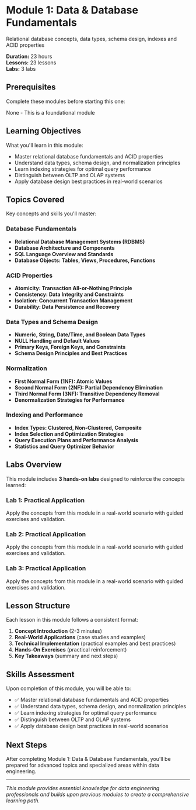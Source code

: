 # Module 1: Data & Database Fundamentals

Relational database concepts, data types, schema design, indexes and ACID properties

**Duration:** 23 hours  
**Lessons:** 23 lessons  
**Labs:** 3 labs

## Prerequisites

Complete these modules before starting this one:

None - This is a foundational module

## Learning Objectives

What you'll learn in this module:

- Master relational database fundamentals and ACID properties
- Understand data types, schema design, and normalization principles
- Learn indexing strategies for optimal query performance
- Distinguish between OLTP and OLAP systems
- Apply database design best practices in real-world scenarios

## Topics Covered

Key concepts and skills you'll master:

### Database Fundamentals
- **Relational Database Management Systems (RDBMS)**
- **Database Architecture and Components**
- **SQL Language Overview and Standards**
- **Database Objects: Tables, Views, Procedures, Functions**

### ACID Properties
- **Atomicity: Transaction All-or-Nothing Principle**
- **Consistency: Data Integrity and Constraints**
- **Isolation: Concurrent Transaction Management**
- **Durability: Data Persistence and Recovery**

### Data Types and Schema Design
- **Numeric, String, Date/Time, and Boolean Data Types**
- **NULL Handling and Default Values**
- **Primary Keys, Foreign Keys, and Constraints**
- **Schema Design Principles and Best Practices**

### Normalization
- **First Normal Form (1NF): Atomic Values**
- **Second Normal Form (2NF): Partial Dependency Elimination**
- **Third Normal Form (3NF): Transitive Dependency Removal**
- **Denormalization Strategies for Performance**

### Indexing and Performance
- **Index Types: Clustered, Non-Clustered, Composite**
- **Index Selection and Optimization Strategies**
- **Query Execution Plans and Performance Analysis**
- **Statistics and Query Optimizer Behavior**



## Labs Overview

This module includes **3 hands-on labs** designed to reinforce the concepts learned:

### Lab 1: Practical Application
Apply the concepts from this module in a real-world scenario with guided exercises and validation.

### Lab 2: Practical Application
Apply the concepts from this module in a real-world scenario with guided exercises and validation.

### Lab 3: Practical Application
Apply the concepts from this module in a real-world scenario with guided exercises and validation.



## Lesson Structure

Each lesson in this module follows a consistent format:

1. **Concept Introduction** (2-3 minutes)
2. **Real-World Applications** (case studies and examples)
3. **Technical Implementation** (practical examples and best practices)
4. **Hands-On Exercises** (practical reinforcement)
5. **Key Takeaways** (summary and next steps)

## Skills Assessment

Upon completion of this module, you will be able to:

- ✅ Master relational database fundamentals and ACID properties
- ✅ Understand data types, schema design, and normalization principles
- ✅ Learn indexing strategies for optimal query performance
- ✅ Distinguish between OLTP and OLAP systems
- ✅ Apply database design best practices in real-world scenarios

## Next Steps

After completing Module 1: Data & Database Fundamentals, you'll be prepared for advanced topics and specialized areas within data engineering.

---

*This module provides essential knowledge for data engineering professionals and builds upon previous modules to create a comprehensive learning path.*